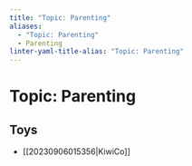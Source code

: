 ```yaml
---
title: "Topic: Parenting"
aliases:
  - "Topic: Parenting"
  - Parenting
linter-yaml-title-alias: "Topic: Parenting"
---
```


# Topic: Parenting

## Toys

- [[20230906015356|KiwiCo]]
